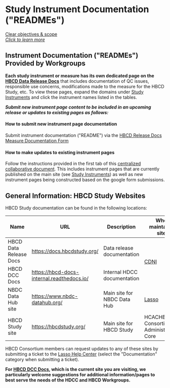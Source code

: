 # Study Instrument Documentation ("READMEs")

<div class="pill-center">
  <a href="../../#clear-objectives-and-scope" target="_blank" class="pill-link-wrapper">
    <span class="pill-link">
      <span class="tooltip"><i class="fa-solid fa-bullseye" style="color: #6300d3;"></i><span class="tooltiptext">Clear objectives & scope<br><i>Click to learn more</i></span></span>
    </span>
  </a>
</div>

## Instrument Documentation ("READMEs") Provided by Workgroups

**Each study instrument or measure has its own dedicated page on the [HBCD Data Release Docs](https://docs.hbcdstudy.org/)** that includes documentation of QC issues, responsible use concerns, modifications made to the measure for the HBCD Study, etc. To view these pages, expand the domains under [Study Instruments](https://docs.hbcdstudy.org/latest/instruments/#instruments-by-domain) and click the instrument names listed in the tables.

***Submit new instrument page content to be included in an upcoming release or updates to existing pages as follows:***

#### How to submit new instrument page documentation

Submit instrument documentation ("README") via the <a href="https://forms.gle/fgXTAkPhZbx2qjoH6">HBCD Release Docs Measure Documentation Form</a>

#### How to make updates to existing instrument pages

Follow the instructions provided in the first tab of this <a href="https://docs.google.com/document/d/14Bbyr4kwqwM91AGKwi1_Im31e-mkZd1s6wWfCsHMMrA/edit?usp=sharing">centralized collaborative document</a>. This includes instrument pages that are currently published on the main site (see <a href="https://docs.hbcdstudy.org/latest/instruments/#instruments-by-domain">Study Instruments</a>) as well as new instrument pages being constructed based on the google form submissions.</a>

## General Information: HBCD Study Websites

HBCD Study documentation can be found in the following locations:

<table class="compact-table table-no-vertical-lines">
  <thead>
    <tr>
      <th>Name</th>
      <th>URL</th>
      <th>Description</th>
      <th>Who maintains site</th>
    </tr>
  </thead>
<tbody>
<tr>
<td>HBCD Data Release Docs</td>
<td><a class="in-cell-link" href="https://docs.hbcdstudy.org/latest/" target="_blank">https://docs.hbcdstudy.org/</a></td>
<td>Data release documentation</td>
<td colspan="1" rowspan="2">
<div><a href="../../orgcharts/#center-for-developmental-neuroimaging">CDNI</a></div>
</td>
</tr>
<tr>
<td>HBCD DCC Docs</td>
<td><a class="in-cell-link" href="https://hbcd-docs-internal.readthedocs.io/latest/" target="_blank">https://hbcd-docs-internal.readthedocs.io/</a></td>
<td>Internal HDCC documentation</td>
</tr>
<tr>
<td>NBDC Data Hub site</td>
<td><a class="in-cell-link" href="https://www.nbdc-datahub.org/" target="_blank">https://www.nbdc-datahub.org/</a></td>
<td>Main site for NBDC Data Hub</td>
<td><a href="../../orgcharts/#lasso">Lasso</a></td>
</tr>
<tr>
<td>HBCD Study site</td>
<td><a class="in-cell-link" href="https://hbcdstudy.org/" target="_blank">https://hbcdstudy.org/</a></td>
<td>Main site for HBCD Study</td>
<td><span class="tooltip">HCAC<span class="tooltiptext">HBCD Consortium Administrative Core</span></span></td>
</tr>
</tbody>
</table>

HBCD Consortium members can request updates to any of these sites by submitting a ticket to the [Lasso Help Center](https://nbdc-datashare.lassoinformatics.com/help-center) (select the "Documentation" category when submitting a ticket).

**For [HBCD DCC Docs](https://hbcd-docs-internal.readthedocs.io/), which is the current site you are visiting, we particularly welcome suggestions for additional information/pages to best serve the needs of the HDCC and HBCD Workgroups.**






